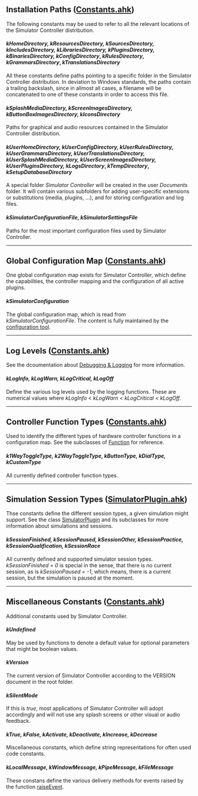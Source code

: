 ## Installation Paths ([Constants.ahk](https://github.com/SeriousOldMan/Simulator-Controller/blob/main/Sources/Includes/Constants.ahk))
The following constants may be used to refer to all the relevant locations of the Simulator Controller distribution.

#### *kHomeDirectory, kResourcesDirectory, kSourcesDirectory, kIncludesDirectory, kLibrariesDirectory, kPluginsDirectory, kBinariesDirectory, kConfigDirectory*, *kRulesDirectory*, *kGrammarsDirectory*, *kTranslationsDirectory* 
All these constants define paths pointing to a specific folder in the Simulator Controller distribution. In deviation to Windows standards, the paths contain a trailing backslash, since in allmost all cases, a filename will be concatenated to one of these constants in order to access this file.

#### *kSplashMediaDirectory, kScreenImagesDirectory, kButtonBoxImagesDirectory, kIconsDirectory*
Paths for graphical and audio resources contained in the Simulator Controller distribution.

#### *kUserHomeDirectory, kUserConfigDirectory, *kUserRulesDirectory*, *kUserGrammarsDirectory*, *kUserTranslationsDirectory*, kUserSplashMediaDirectory, kUserScreenImagesDirectory, kUserPluginsDirectory, kLogsDirectory*, *kTempDirectory*, *kSetupDatabaseDirectory*
A special folder *Simulator Controller* will be created in the user *Documents* folder. It will contain various subfolders for adding user-specific extensions or substitutions (media, plugins, ...), and for storing configuration and log files.

#### *kSimulatorConfigurationFile, kSimulatorSettingsFile*
Paths for the most important configuration files used by Simulator Controller.

***

## Global Configuration Map ([Constants.ahk](https://github.com/SeriousOldMan/Simulator-Controller/blob/main/Sources/Includes/Constants.ahk))
One global configuration map exists for Simulator Controller, which define the capabilities, the controller mapping and the configuration of all active plugins.

#### *kSimulatorConfiguration*
The global configuration map, which is read from *kSimulatorConfigurationFile*. The content is fully maintained by the [configuration tool](https://github.com/SeriousOldMan/Simulator-Controller/wiki/Installation-&-Configuration#configuration).

***

## Log Levels ([Constants.ahk](https://github.com/SeriousOldMan/Simulator-Controller/blob/main/Sources/Includes/Constants.ahk))
See the dcoumentation about [Debugging & Logging](https://github.com/SeriousOldMan/Simulator-Controller/wiki/Functions-Reference#debugging-and-logging-functionsahk) for more information.

#### *kLogInfo, kLogWarn, kLogCritical, kLogOff*
Define the various log levels used by the logging functions. These are numerical values where *kLogInfo* < *kLogWarn* < *kLogCritical* < *kLogOff*.

***

## Controller Function Types ([Constants.ahk](https://github.com/SeriousOldMan/Simulator-Controller/blob/main/Sources/Includes/Constants.ahk))
Used to identify the different types of hardware controller functions in a configuration map. See the subclasses of [Function](https://github.com/SeriousOldMan/Simulator-Controller/wiki/Classes-Reference#abstract-function-extends-configurationitem-classesahk) for reference.

#### *k1WayToggleType, k2WayToggleType, kButtonType, kDialType, kCustomType*
All currently defined controller function types.

***

## Simulation Session Types ([SimulatorPlugin.ahk](https://github.com/SeriousOldMan/Simulator-Controller/blob/main/Sources/Plugins/Libraries/SimulatorPlugin.ahk))
Thse constants define the different session types, a given simulation might support. See the class [SimulatorPlugin](https://github.com/SeriousOldMan/Simulator-Controller/wiki/Classes-Reference#simulator-plugin-implementation-classes) and its subclasses for more information about simulations and sessions.

#### *kSessionFinished, kSessionPaused, kSessionOther, kSessionPractice, kSessionQualification, kSessionRace*
All currently defined and supported simulator session types. *kSessionFinished = 0* is special in the sense, that there is no current session, as is *kSessionPaused = -1*, which means, there is a current session, but the simulation is paused at the moment.

***

## Miscellaneous Constants ([Constants.ahk](https://github.com/SeriousOldMan/Simulator-Controller/blob/main/Sources/Includes/Constants.ahk))
Additional constants used by Simulator Controller.

#### *kUndefined*
May be used by functions to denote a default value for optional parameters that might be boolean values.

#### *kVersion*
The current version of Simulator Controller according to the VERSION document in the root folder.

#### *kSilentMode*
If this is *true*, most applications of Simulator Controller will adopt accordingly and will not use any splash screens or other visual or audio feedback.

#### *kTrue, kFalse, kActivate, kDeactivate, kIncrease, kDecrease*
Miscellaneous constants, which define string representations for often used code constants.

#### *kLocalMessage, kWindowMessage, kPipeMessage, kFileMessage*
These constans define the various delivery methods for events raised by the function [raiseEvent](https://github.com/SeriousOldMan/Simulator-Controller/wiki/Functions-Reference#raiseeventmessagetype--oneofklocalmessage-kwindowmessage-kpipemessage-kfilemessage-event--string-data--string-target--false).